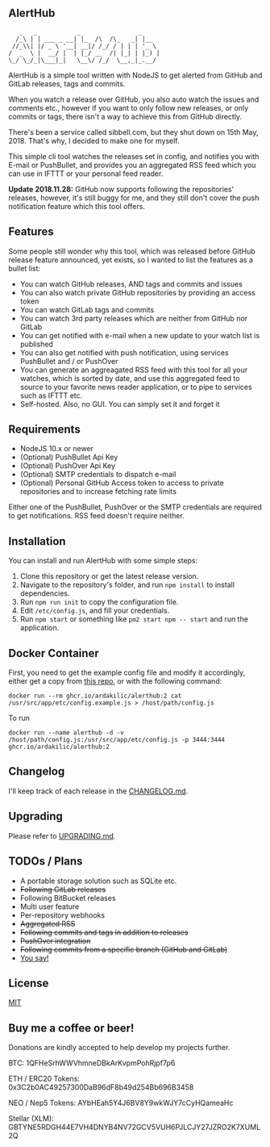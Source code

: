AlertHub
--------

```
   _   _           _                _
  /_\ | | ___ _ __| |_  /\  /\_   _| |__
 //_\\| |/ _ \ '__| __|/ /_/ / | | | '_ \
/  _  \ |  __/ |  | |_/ __  /| |_| | |_) |
\_/ \_/_|\___|_|   \__\/ /_/  \__,_|_.__/
```

AlertHub is a simple tool written with NodeJS to get alerted from GitHub and GitLab releases, tags and commits.

When you watch a release over GitHub, you also auto watch the issues and comments etc., however if you want to only follow new releases, or only commits or tags, there isn't a way to achieve this from GitHub directly.

There's been a service called sibbell.com, but they shut down on 15th May, 2018. That's why, I decided to make one for myself.

This simple cli tool watches the releases set in config, and notifies you with E-mail or PushBullet, and provides you an aggregated RSS feed which you can use in IFTTT or your personal feed reader.

**Update 2018.11.28:** GitHub now supports following the repositories' releases, however, it's still buggy for me, and they still don't cover the push notification feature which this tool offers.

## Features

Some people still wonder why this tool, which was released before GitHub release feature announced, yet exists, so I wanted to list the features as a bullet list:

* You can watch GitHub releases, AND tags and commits and issues
* You can also watch private GitHub repositories by providing an access token
* You can watch GitLab tags and commits
* You can watch 3rd party releases which are neither from GitHub nor GitLab
* You can get notified with e-mail when a new update to your watch list is published
* You can also get notified with push notification, using services PushBullet and / or PushOver
* You can generate an aggreagated RSS feed with this tool for all your watches, which is sorted by date, and use this aggregated feed to source to your favorite news reader application, or to pipe to services such as IFTTT etc.
* Self-hosted. Also, no GUI. You can simply set it and forget it

## Requirements

* NodeJS 10.x or newer
* (Optional) PushBullet Api Key
* (Optional) PushOver Api Key
* (Optional) SMTP credentials to dispatch e-mail
* (Optional) Personal GitHub Access token to access to private repositories and to increase fetching rate limits

Either one of the PushBullet, PushOver or the SMTP credentials are required to get notifications. RSS feed doesn't require neither.

## Installation

You can install and run AlertHub with some simple steps:

1. Clone this repository or get the latest release version.
2. Navigate to the repository's folder, and run `npm install` to install dependencies.
3. Run `npm run init` to copy the configuration file.
4. Edit `/etc/config.js`, and fill your credentials.
5. Run `npm start` or something like `pm2 start npm -- start` and run the application.

## Docker Container

First, you need to get the example config file and modify it accordingly, either get a copy from [this repo](./etc/config.example.js), or with the following command:
```
docker run --rm ghcr.io/ardakilic/alerthub:2 cat /usr/src/app/etc/config.example.js > /host/path/config.js
```

To run

```
docker run --name alerthub -d -v /host/path/config.js:/usr/src/app/etc/config.js -p 3444:3444 ghcr.io/ardakilic/alerthub:2
```

## Changelog

I'll keep track of each release in the [CHANGELOG.md](./CHANGELOG.md).

## Upgrading

Please refer to [UPGRADING.md](./UPGRADING.md).

## TODOs / Plans

* A portable storage solution such as SQLite etc.
* ~~Following GitLab releases~~
* Following BitBucket releases
* Multi user feature
* Per-repository webhooks
* ~~Aggregated RSS~~
* ~~Following commits and tags in addition to releases~~
* ~~PushOver integration~~
* ~~Following commits from a specific branch (GitHub and GitLab)~~
* [You say!](https://github.com/Ardakilic/alerthub/issues/new)

## License

[MIT](./LICENSE)

## Buy me a coffee or beer!

Donations are kindly accepted to help develop my projects further.

BTC: 1QFHeSrhWWVhmneDBkArKvpmPohRjpf7p6

ETH / ERC20 Tokens: 0x3C2b0AC49257300DaB96dF8b49d254Bb696B3458

NEO / Nep5 Tokens: AYbHEah5Y4J6BV8Y9wkWJY7cCyHQameaHc

Stellar (XLM): GBTYNE5RDGH44E7VH4DNYB4NV72GCV5VUH6PJLCJY27JZRO2K7XUML2Q

